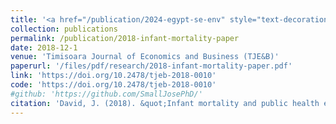 ```yaml
---
title: '<a href="/publication/2024-egypt-se-env" style="text-decoration:none;">Infant mortality and public health expenditure in Nigeria: Empirical explanation of the nexus</a>'
collection: publications
permalink: /publication/2018-infant-mortality-paper
date: 2018-12-1
venue: 'Timisoara Journal of Economics and Business (TJE&B)'
paperurl: '/files/pdf/research/2018-infant-mortality-paper.pdf'
link: 'https://doi.org/10.2478/tjeb-2018-0010'
code: 'https://doi.org/10.2478/tjeb-2018-0010'
#github: 'https://github.com/SmallJosePhD/'
citation: 'David, J. (2018). &quot;Infant mortality and public health expenditure in Nigeria: Empirical explanation of the nexus.&quot; <i>Timisoara Journal of Economics and Business (TJE&B)</i>, <i>11</i>(2), 149-164. doi:10.2478/tjeb-2018-0010'
---
```


